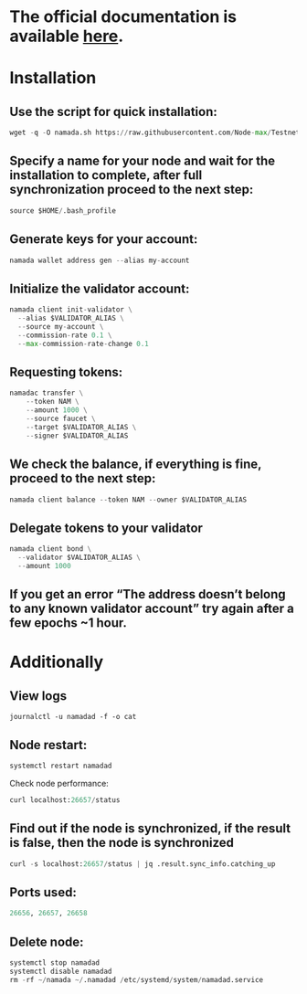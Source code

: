 # The official documentation is available [here](https://docs.namada.net/user-guide/install/index.html).
# Installation
## Use the script for quick installation:
```python
wget -q -O namada.sh https://raw.githubusercontent.com/Node-max/Testnet/main/Namada/namada.sh && chmod +x namada.sh && sudo /bin/bash namada.sh
```
## Specify a name for your node and wait for the installation to complete, after full synchronization proceed to the next step:
```python
source $HOME/.bash_profile
```
## Generate keys for your account:
```python
namada wallet address gen --alias my-account
```
## Initialize the validator account:
```python
namada client init-validator \
  --alias $VALIDATOR_ALIAS \
  --source my-account \
  --commission-rate 0.1 \
  --max-commission-rate-change 0.1
```
## Requesting tokens:
```python
namadac transfer \
    --token NAM \
    --amount 1000 \
    --source faucet \
    --target $VALIDATOR_ALIAS \
    --signer $VALIDATOR_ALIAS
```
## We check the balance, if everything is fine, proceed to the next step:
```python
namada client balance --token NAM --owner $VALIDATOR_ALIAS
```
## Delegate tokens to your validator
```python
namada client bond \
  --validator $VALIDATOR_ALIAS \
  --amount 1000
```
## If you get an error “The address doesn’t belong to any known validator account” try again after a few epochs ~1 hour.

# Additionally
## View logs
```pytgon
journalctl -u namadad -f -o cat
```
## Node restart:
```python
systemctl restart namadad
```
Check node performance:
```python
curl localhost:26657/status
```
## Find out if the node is synchronized, if the result is false, then the node is synchronized
```python
curl -s localhost:26657/status | jq .result.sync_info.catching_up
```
## Ports used:
```python
26656, 26657, 26658
```
## Delete node:
```python
systemctl stop namadad
systemctl disable namadad
rm -rf ~/namada ~/.namadad /etc/systemd/system/namadad.service
```
